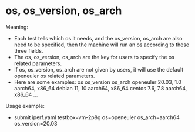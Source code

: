 # os, os_version, os_arch

Meaning:
- Each test tells which os it needs, and the os_version, os_arch are also need to be specified,
  then the machine will run an os according to these three fields.
- The os, os_version, os_arch are the key for users to specify the os related parameters.
- If os, os_version, os_arch are not given by users, it will use the default openeuler os related parameters.
- Here are some examples:
	os		os_version		os_arch
	openeuler	20.03, 1.0		aarch64, x86_64
	debian		11, 10			aarch64, x86_64
	centos		7.6, 7.8		aarch64, x86_64
	...

Usage example:
- submit iperf.yaml testbox=vm-2p8g os=openeuler os_arch=aarch64 os_version=20.03
